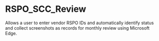 # RSPO_SCC_Review
Allows a user to enter vendor RSPO IDs and automatically identify status and collect screenshots as records for monthly review using Microsoft Edge.
